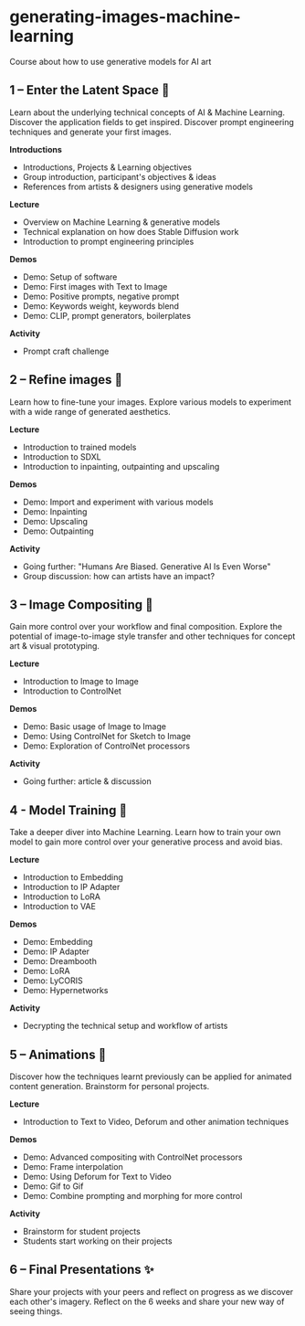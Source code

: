 # generating-images-machine-learning
Course about how to use generative models for AI art

## 1 – Enter the Latent Space 🚀
Learn about the underlying technical concepts of AI & Machine Learning. Discover the application fields to get inspired. Discover prompt engineering techniques and generate your first images.

**Introductions**

- Introductions, Projects & Learning objectives
- Group introduction, participant's objectives & ideas
- References from artists & designers using generative models

**Lecture**

- Overview on Machine Learning & generative models
- Technical explanation on how does Stable Diffusion work
- Introduction to prompt engineering principles

**Demos**

- Demo: Setup of software
- Demo: First images with Text to Image
- Demo: Positive prompts, negative prompt
- Demo: Keywords weight, keywords blend
- Demo: CLIP, prompt generators, boilerplates

**Activity**

- Prompt craft challenge

## 2 – Refine images 🎨
Learn how to fine-tune your images. Explore various models to experiment with a wide range of generated aesthetics.

**Lecture**

- Introduction to trained models
- Introduction to SDXL
- Introduction to inpainting, outpainting and upscaling

**Demos**

- Demo: Import and experiment with various models
- Demo: Inpainting
- Demo: Upscaling
- Demo: Outpainting

**Activity**

- Going further: "Humans Are Biased. Generative AI Is Even Worse"
- Group discussion: how can artists have an impact?

## 3 – Image Compositing 📐
Gain more control over your workflow and final composition. Explore the potential of image-to-image style transfer and other techniques for concept art & visual prototyping.

**Lecture**

- Introduction to Image to Image
- Introduction to ControlNet

**Demos**

- Demo: Basic usage of Image to Image
- Demo: Using ControlNet for Sketch to Image
- Demo: Exploration of ControlNet processors

**Activity**

- Going further: article & discussion

## 4 - Model Training 💾
Take a deeper diver into Machine Learning. Learn how to train your own model to gain more control over your generative process and avoid bias.

**Lecture**

- Introduction to Embedding
- Introduction to IP Adapter
- Introduction to LoRA
- Introduction to VAE

**Demos**

- Demo: Embedding
- Demo: IP Adapter
- Demo: Dreambooth
- Demo: LoRA
- Demo: LyCORIS
- Demo: Hypernetworks

**Activity**

- Decrypting the technical setup and workflow of artists

## 5 – Animations 🎥
Discover how the techniques learnt previously can be applied for animated content generation. Brainstorm for personal projects.

**Lecture**

- Introduction to Text to Video, Deforum and other animation techniques

**Demos**

- Demo: Advanced compositing with ControlNet processors
- Demo: Frame interpolation
- Demo: Using Deforum for Text to Video
- Demo: Gif to Gif
- Demo: Combine prompting and morphing for more control

**Activity**

- Brainstorm for student projects
- Students start working on their projects


## 6 – Final Presentations ✨
Share your projects with your peers and reflect on progress as we discover each other's imagery. Reflect on the 6 weeks and share your new way of seeing things.
